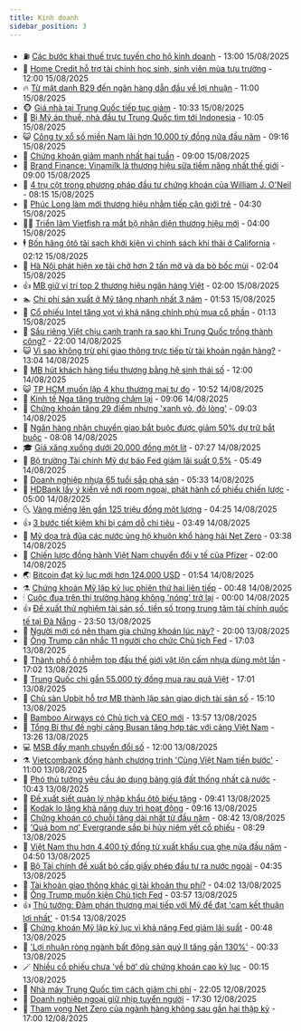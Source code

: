 ```yaml
---
title: Kinh doanh
sidebar_position: 3
---
```


<!-- vnexpress-kinh-doanh:START -->
- ⛽️ [Các bước khai thuế trực tuyến cho hộ kinh doanh](https://vnexpress.net/cac-buoc-khai-thue-truc-tuyen-cho-ho-kinh-doanh-4927424.html) - 13:00 15/08/2025
- 🐲 [Home Credit hỗ trợ tài chính học sinh, sinh viên mùa tựu trường](https://vnexpress.net/home-credit-ho-tro-tai-chinh-hoc-sinh-sinh-vien-mua-tuu-truong-4927429.html) - 12:00 15/08/2025
- 🔥 [Từ mật danh B29 đến ngân hàng dẫn đầu về lợi nhuận](https://vnexpress.net/tu-mat-danh-b29-den-ngan-hang-dan-dau-ve-loi-nhuan-4927426.html) - 11:00 15/08/2025
- 🐵 [Giá nhà tại Trung Quốc tiếp tục giảm](https://vnexpress.net/gia-nha-tai-trung-quoc-tiep-tuc-giam-4927395.html) - 10:33 15/08/2025
- 🦅 [Bị Mỹ áp thuế, nhà đầu tư Trung Quốc tìm tới Indonesia](https://vnexpress.net/bi-my-ap-thue-nha-dau-tu-trung-quoc-tim-toi-indonesia-4927225.html) - 10:05 15/08/2025
- 😺 [Công ty xổ số miền Nam lãi hơn 10.000 tỷ đồng nửa đầu năm](https://vnexpress.net/cong-ty-xo-so-mien-nam-lai-hon-10-000-ty-dong-nua-dau-nam-4927283.html) - 09:16 15/08/2025
- 🤩 [Chứng khoán giảm mạnh nhất hai tuần](https://vnexpress.net/chung-khoan-hom-nay-15-8-vn-index-giam-manh-nhat-hai-tuan-4927335.html) - 09:00 15/08/2025
- 🌮 [Brand Finance: Vinamilk là thương hiệu sữa tiềm năng nhất thế giới](https://vnexpress.net/brand-finance-vinamilk-la-thuong-hieu-sua-tiem-nang-nhat-the-gioi-4927341.html) - 09:00 15/08/2025
- 🧰 [4 trụ cột trong phương pháp đầu tư chứng khoán của William J. O&#39;Neil](https://vnexpress.net/4-tru-cot-trong-phuong-phap-dau-tu-chung-khoan-cua-william-j-o-neil-4927315.html) - 08:15 15/08/2025
- 🤔 [Phúc Long làm mới thương hiệu nhằm tiếp cận giới trẻ](https://vnexpress.net/phuc-long-lam-moi-thuong-hieu-nham-tiep-can-gioi-tre-4927220.html) - 04:30 15/08/2025
- 🧑‍💻 [Triển lãm Vietfish ra mắt bộ nhận diện thương hiệu mới](https://vnexpress.net/trien-lam-vietfish-ra-mat-bo-nhan-dien-thuong-hieu-moi-4924855.html) - 04:00 15/08/2025
- 🕴 [Bốn hãng ôtô tải sạch khởi kiện vì chính sách khí thải ở California](https://vnexpress.net/bon-hang-oto-tai-sach-khoi-kien-vi-chinh-sach-khi-thai-o-california-4927084.html) - 02:12 15/08/2025
- 🦩 [Hà Nội phát hiện xe tải chở hơn 2 tấn mỡ và da bò bốc mùi](https://vnexpress.net/ha-noi-phat-hien-xe-tai-cho-hon-2-tan-mo-va-da-bo-boc-mui-4927093.html) - 02:04 15/08/2025
- 👍 [MB giữ vị trí top 2 thương hiệu ngân hàng Việt](https://vnexpress.net/mb-giu-vi-tri-top-2-thuong-hieu-ngan-hang-viet-4926274.html) - 02:00 15/08/2025
- 🏊 [Chi phí sản xuất ở Mỹ tăng nhanh nhất 3 năm](https://vnexpress.net/chi-phi-san-xuat-o-my-tang-nhanh-nhat-3-nam-4927083.html) - 01:53 15/08/2025
- 🤡 [Cổ phiếu Intel tăng vọt vì khả năng chính phủ mua cổ phần](https://vnexpress.net/co-phieu-intel-tang-vot-vi-kha-nang-chinh-phu-mua-co-phan-4927098.html) - 01:13 15/08/2025
- 👀 [Sầu riêng Việt chịu cạnh tranh ra sao khi Trung Quốc trồng thành công?](https://vnexpress.net/sau-rieng-viet-chiu-canh-tranh-ra-sao-khi-trung-quoc-trong-thanh-cong-4926951.html) - 22:00 14/08/2025
- 😺 [Vì sao không trừ phí giao thông trực tiếp từ tài khoản ngân hàng?](https://vnexpress.net/vi-sao-khong-tru-phi-giao-thong-truc-tiep-tu-tai-khoan-ngan-hang-4926832.html) - 13:04 14/08/2025
- 🦣 [MB hút khách hàng tiểu thương bằng hệ sinh thái số](https://vnexpress.net/mb-hut-khach-hang-tieu-thuong-bang-he-sinh-thai-so-4927020.html) - 12:00 14/08/2025
- 😺 [TP HCM muốn lập 4 khu thương mại tự do](https://vnexpress.net/tp-hcm-muon-lap-4-khu-thuong-mai-tu-do-4926978.html) - 10:52 14/08/2025
- 💼 [Kinh tế Nga tăng trưởng chậm lại](https://vnexpress.net/kinh-te-nga-tang-truong-cham-lai-4926934.html) - 09:06 14/08/2025
- 🤗 [Chứng khoán tăng 29 điểm nhưng &#39;xanh vỏ, đỏ lòng&#39;](https://vnexpress.net/chung-khoan-hom-nay-14-8-vn-index-tang-29-diem-nhung-xanh-vo-do-long-4926924.html) - 09:03 14/08/2025
- 👀 [Ngân hàng nhận chuyển giao bắt buộc được giảm 50% dự trữ bắt buộc](https://vnexpress.net/ngan-hang-nhan-chuyen-giao-bat-buoc-duoc-giam-50-du-tru-bat-buoc-4926880.html) - 08:08 14/08/2025
- 🎓 [Giá xăng xuống dưới 20.000 đồng một lít](https://vnexpress.net/gia-xang-moi-nhat-hom-nay-14-8-4926868.html) - 07:27 14/08/2025
- 🗽 [Bộ trưởng Tài chính Mỹ dự báo Fed giảm lãi suất 0,5%](https://vnexpress.net/bo-truong-tai-chinh-my-du-bao-fed-giam-lai-suat-0-5-4926742.html) - 05:49 14/08/2025
- 🚀 [Doanh nghiệp nhựa 65 tuổi sắp phá sản](https://vnexpress.net/doanh-nghiep-nhua-65-tuoi-sap-pha-san-4926793.html) - 05:33 14/08/2025
- 🤗 [HDBank lấy ý kiến về nới room ngoại, phát hành cổ phiếu chiến lược](https://vnexpress.net/hdbank-lay-y-kien-ve-noi-room-ngoai-phat-hanh-co-phieu-chien-luoc-4926815.html) - 05:00 14/08/2025
- 🌜 [Vàng miếng lên gần 125 triệu đồng một lượng](https://vnexpress.net/vang-mieng-len-gan-125-trieu-dong-mot-luong-4926765.html) - 04:25 14/08/2025
- 👍 [3 bước tiết kiệm khi bị cám dỗ chi tiêu](https://vnexpress.net/3-buoc-tiet-kiem-khi-bi-cam-do-chi-tieu-4926508.html) - 03:49 14/08/2025
- 🤖 [Mỹ dọa trả đũa các nước ủng hộ khuôn khổ hàng hải Net Zero](https://vnexpress.net/my-doa-tra-dua-cac-nuoc-ung-ho-khuon-kho-hang-hai-net-zero-4926641.html) - 03:38 14/08/2025
- 🫣 [Chiến lược đồng hành Việt Nam chuyển đổi y tế của Pfizer](https://vnexpress.net/chien-luoc-dong-hanh-viet-nam-chuyen-doi-y-te-cua-pfizer-4926457.html) - 02:00 14/08/2025
- 🌏 [Bitcoin đạt kỷ lục mới hơn 124.000 USD](https://vnexpress.net/gia-bitcoin-hom-nay-btc-dat-ky-luc-moi-hon-124-000-usd-4926664.html) - 01:54 14/08/2025
- ⚗️ [Chứng khoán Mỹ lập kỷ lục phiên thứ hai liên tiếp](https://vnexpress.net/chung-khoan-my-lap-ky-luc-phien-thu-hai-lien-tiep-4926634.html) - 00:48 14/08/2025
- 🕯 [Cuộc đua trên thị trường hàng không &#39;nóng&#39; trở lại](https://vnexpress.net/cuoc-dua-tren-thi-truong-hang-khong-nong-tro-lai-4925058.html) - 00:00 14/08/2025
- 👍 [Đề xuất thử nghiệm tài sản số, tiền số trong trung tâm tài chính quốc tế tại Đà Nẵng](https://vnexpress.net/de-xuat-thu-nghiem-tai-san-so-tien-so-trong-trung-tam-tai-chinh-quoc-te-tai-da-nang-4926613.html) - 23:50 13/08/2025
- 🤠 [Người mới có nên tham gia chứng khoán lúc này?](https://vnexpress.net/nguoi-moi-co-nen-tham-gia-chung-khoan-luc-nay-4926393.html) - 20:00 13/08/2025
- 🌊 [Ông Trump cân nhắc 11 người cho chức Chủ tịch Fed](https://vnexpress.net/ong-trump-can-nhac-11-nguoi-cho-chuc-chu-tich-fed-4926599.html) - 17:03 13/08/2025
- 🌈 [Thành phố ô nhiễm top đầu thế giới vật lộn cấm nhựa dùng một lần](https://vnexpress.net/thanh-pho-o-nhiem-top-dau-the-gioi-vat-lon-cam-nhua-dung-mot-lan-4926533.html) - 17:02 13/08/2025
- 🥳 [Trung Quốc chi gần 55.000 tỷ đồng mua rau quả Việt](https://vnexpress.net/trung-quoc-chi-gan-55-000-ty-dong-mua-rau-qua-viet-4926455.html) - 17:01 13/08/2025
- 🐻 [Chủ sàn Upbit hỗ trợ MB thành lập sàn giao dịch tài sản số](https://vnexpress.net/chu-san-upbit-ho-tro-mb-thanh-lap-san-giao-dich-tai-san-so-4926586.html) - 15:10 13/08/2025
- 💫 [Bamboo Airways có Chủ tịch và CEO mới](https://vnexpress.net/bamboo-airways-co-chu-tich-va-ceo-moi-4926579.html) - 13:57 13/08/2025
- 🤩 [Tổng Bí thư đề nghị cảng Busan tăng hợp tác với cảng Việt Nam](https://vnexpress.net/tong-bi-thu-de-nghi-cang-busan-tang-hop-tac-voi-cang-viet-nam-4926569.html) - 13:26 13/08/2025
- 💻 [MSB đẩy mạnh chuyển đổi số](https://vnexpress.net/msb-day-manh-chuyen-doi-so-4926531.html) - 12:00 13/08/2025
- ⚗️ [Vietcombank đồng hành chương trình &#39;Cùng Việt Nam tiến bước&#39;](https://vnexpress.net/vietcombank-dong-hanh-chuong-trinh-cung-viet-nam-tien-buoc-4926536.html) - 11:00 13/08/2025
- 🌈 [Phó thủ tướng yêu cầu áp dụng bảng giá đất thống nhất cả nước](https://vnexpress.net/pho-thu-tuong-yeu-cau-ap-dung-bang-gia-dat-thong-nhat-ca-nuoc-4926535.html) - 10:43 13/08/2025
- 🌝 [Đề xuất siết quản lý nhập khẩu ôtô biếu tặng](https://vnexpress.net/de-xuat-siet-quan-ly-nhap-khau-oto-bieu-tang-4926358.html) - 09:41 13/08/2025
- 🥸 [Kodak lo lắng khả năng duy trì hoạt động](https://vnexpress.net/kodak-lo-lang-kha-nang-duy-tri-hoat-dong-4926343.html) - 09:16 13/08/2025
- 🦆 [Chứng khoán có chuỗi tăng dài nhất từ đầu năm](https://vnexpress.net/chung-khoan-co-chuoi-tang-dai-nhat-tu-dau-nam-4926461.html) - 08:42 13/08/2025
- 🌋 [&#39;Quả bom nợ&#39; Evergrande sắp bị hủy niêm yết cổ phiếu](https://vnexpress.net/qua-bom-no-evergrande-sap-bi-huy-niem-yet-co-phieu-4926400.html) - 08:29 13/08/2025
- 🦍 [Việt Nam thu hơn 4.400 tỷ đồng từ xuất khẩu cua ghẹ nửa đầu năm](https://vnexpress.net/viet-nam-thu-hon-4-400-ty-dong-tu-xuat-khau-cua-ghe-nua-dau-nam-4926293.html) - 04:50 13/08/2025
- 🤔 [Bộ Tài chính đề xuất bỏ cấp giấy phép đầu tư ra nước ngoài](https://vnexpress.net/bo-tai-chinh-de-xuat-bo-cap-giay-phep-dau-tu-ra-nuoc-ngoai-4925852.html) - 04:35 13/08/2025
- 🧰 [Tài khoản giao thông khác gì tài khoản thu phí?](https://vnexpress.net/tai-khoan-thu-phi-khac-gi-tai-khoan-giao-thong-4925976.html) - 04:02 13/08/2025
- 🌝 [Ông Trump muốn kiện Chủ tịch Fed](https://vnexpress.net/ong-trump-muon-kien-chu-tich-fed-4926232.html) - 03:57 13/08/2025
- 👍 [Thủ tướng: Đàm phán thương mại tiếp với Mỹ để đạt &#39;cam kết thuận lợi nhất&#39;](https://vnexpress.net/thu-tuong-dam-phan-thuong-mai-tiep-voi-my-de-dat-cam-ket-thuan-loi-nhat-4926171.html) - 01:54 13/08/2025
- 🗽 [Chứng khoán Mỹ lập kỷ lục vì khả năng Fed giảm lãi suất](https://vnexpress.net/chung-khoan-my-lap-ky-luc-vi-kha-nang-fed-giam-lai-suat-4926145.html) - 00:48 13/08/2025
- 🐎 [&#39;Lợi nhuận ròng ngành bất động sản quý II tăng gần 130%&#39;](https://vnexpress.net/loi-nhuan-rong-nganh-bat-dong-san-quy-ii-tang-gan-130-4925568.html) - 00:33 13/08/2025
- 🪄 [Nhiều cổ phiếu chưa &#39;về bờ&#39; dù chứng khoán cao kỷ lục](https://vnexpress.net/nhieu-co-phieu-chua-ve-bo-du-chung-khoan-cao-ky-luc-4925923.html) - 00:15 13/08/2025
- 🎊 [Nhà máy Trung Quốc tìm cách giảm chi phí](https://vnexpress.net/nha-may-trung-quoc-tim-cach-giam-chi-phi-4925883.html) - 22:05 12/08/2025
- 🗽 [Doanh nghiệp ngoại giữ nhịp tuyển người](https://vnexpress.net/doanh-nghiep-ngoai-giu-nhip-tuyen-nguoi-4926011.html) - 17:30 12/08/2025
- 🦩 [Tham vọng Net Zero của ngành hàng không sau gần hai thập kỷ](https://vnexpress.net/tham-vong-net-zero-cua-nganh-hang-khong-sau-gan-hai-thap-ky-4925900.html) - 17:00 12/08/2025<!-- vnexpress-kinh-doanh:END -->

